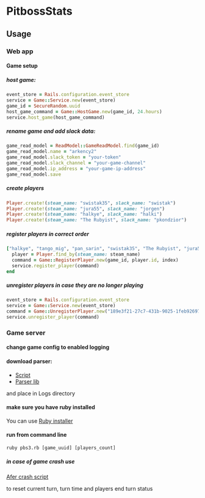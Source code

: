 # PitbossStats

## Usage

### Web app

#### Game setup

##### host game:

```ruby
event_store = Rails.configuration.event_store
service = Game::Service.new(event_store)
game_id = SecureRandom.uuid
host_game_command = Game::HostGame.new(game_id, 24.hours)
service.host_game(host_game_command)
```

##### rename game and add slack data:

```ruby
game_read_model = ReadModel::GameReadModel.find(game_id)
game_read_model.name = "arkency2"
game_read_model.slack_token = "your-token"
game_read_model.slack_channel = "your-game-channel"
game_read_model.ip_address = "your-game-ip-address"
game_read_model.save
```

##### create players

```ruby
Player.create!(steam_name: "swistak35", slack_name: "swistak")
Player.create!(steam_name: "jura55", slack_name: "jorgen")
Player.create!(steam_name: "halkye", slack_name: "halki")
Player.create!(steam_name: "The Rubyist", slack_name: "pkondzior")
```

##### register players in correct order

```ruby
["halkye", "tango_mig", "pan_sarin", "swistak35", "The Rubyist", "jura55", "jamesworthy", "dysk"].each_with_index do |steam_name, index|
  player = Player.find_by(steam_name: steam_name)
  command = Game::RegisterPlayer.new(game_id, player.id, index)
  service.register_player(command)
end
```

##### unregister players in case they are no longer playing

```ruby
event_store = Rails.configuration.event_store
service = Game::Service.new(event_store)
command = Game::UnregisterPlayer.new("189e3f21-27c7-431b-9025-1feb92697635", Player.find_by(steam_name: "halkye").id, 2)
service.unregister_player(command)
```

### Game server

#### change game config to enabled logging
#### download parser:

* [Script](https://github.com/dysk/pitboss-stats/blob/master/script/pbs3.rb)
* [Parser lib](https://github.com/dysk/pitboss-stats/blob/master/logs_parser/lib/logs_parser.rb)

and place in Logs directory

#### make sure you have ruby installed

You can use [Ruby installer](https://rubyinstaller.org/)

#### run from command line

`ruby pbs3.rb [game_uuid] [players_count]`

##### in case of game crash use

[Afer crash script](https://github.com/dysk/pitboss-stats/blob/master/script/after_crash.rb)

to reset current turn, turn time and players end turn status
